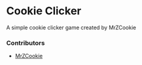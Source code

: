 # Cookie Clicker
A simple cookie clicker game created by MrZCookie

### Contributors
+ [MrZCookie](https://github.com/mrzcookies)